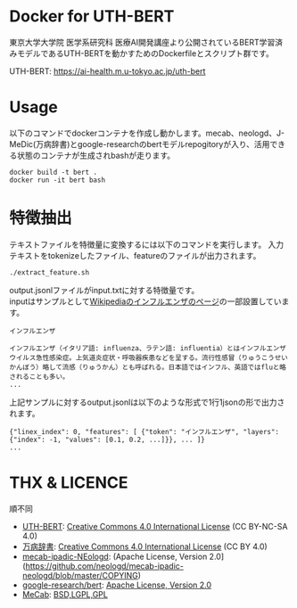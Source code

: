 # Docker for UTH-BERT

東京大学大学院 医学系研究科 医療AI開発講座より公開されているBERT学習済みモデルであるUTH-BERTを動かすためのDockerfileとスクリプト群です。  
  
UTH-BERT: https://ai-health.m.u-tokyo.ac.jp/uth-bert


# Usage

以下のコマンドでdockerコンテナを作成し動かします。mecab、neologd、J-MeDic(万病辞書)とgoogle-researchのbertモデルrepogitoryが入り、活用できる状態のコンテナが生成されbashが走ります。

```
docker build -t bert .
docker run -it bert bash
```

# 特徴抽出

テキストファイルを特徴量に変換するには以下のコマンドを実行します。
入力テキストをtokenizeしたファイル、featureのファイルが出力されます。

```
./extract_feature.sh
```

output.jsonlファイルがinput.txtに対する特徴量です。  
inputはサンプルとして[Wikipediaのインフルエンザのページ](https://ja.wikipedia.org/wiki/%E3%82%A4%E3%83%B3%E3%83%95%E3%83%AB%E3%82%A8%E3%83%B3%E3%82%B6
)の一部設置しています。
```
インフルエンザ

インフルエンザ（イタリア語: influenza、ラテン語: influentia）とはインフルエンザウイルス急性感染症。上気道炎症状・呼吸器疾患などを呈する。流行性感冒（りゅうこうせいかんぼう）略して流感（りゅうかん）とも呼ばれる。日本語ではインフル、英語ではfluと略されることも多い。
...
```

上記サンプルに対するoutput.jsonlは以下のような形式で1行1jsonの形で出力されます。
```
{"linex_index": 0, "features": [ {"token": "インフルエンザ", "layers": {"index": -1, "values": [0.1, 0.2, ...]}}, ... ]}
...
```

# THX & LICENCE

順不同

 - [UTH-BERT](https://ai-health.m.u-tokyo.ac.jp/uth-bert): [Creative Commons 4.0 International License](https://creativecommons.org/licenses/by-nc-sa/4.0/deed.en) (CC BY-NC-SA 4.0)
 - [万病辞書](http://sociocom.jp/~data/2018-manbyo/index.html): [Creative Commons 4.0 International License](https://creativecommons.org/licenses/by-nc-sa/4.0/deed.en) (CC BY 4.0)
 - [mecab-ipadic-NEologd](https://github.com/neologd/mecab-ipadic-neologd): (Apache License, Version 2.0](https://github.com/neologd/mecab-ipadic-neologd/blob/master/COPYING)
 - [google-research/bert](https://github.com/google-research/bert): [Apache License, Version 2.0](https://github.com/google-research/bert/blob/master/LICENSE)
 - [MeCab](https://taku910.github.io/mecab/): [BSD,LGPL,GPL](https://github.com/taku910/mecab/blob/3a07c4eefaffb4e7a0690a7f4e5e0263d3ddb8a3/mecab/COPYING)
